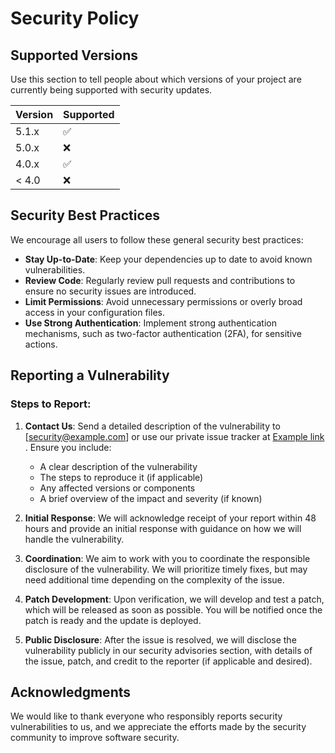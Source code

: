 # Security Policy

## Supported Versions

Use this section to tell people about which versions of your project are
currently being supported with security updates.

| Version | Supported          |
| ------- | ------------------ |
| 5.1.x   | :white_check_mark: |
| 5.0.x   | :x:                |
| 4.0.x   | :white_check_mark: |
| < 4.0   | :x:                |

## Security Best Practices

We encourage all users to follow these general security best practices:
- **Stay Up-to-Date**: Keep your dependencies up to date to avoid known vulnerabilities.
- **Review Code**: Regularly review pull requests and contributions to ensure no security issues are introduced.
- **Limit Permissions**: Avoid unnecessary permissions or overly broad access in your configuration files.
- **Use Strong Authentication**: Implement strong authentication mechanisms, such as two-factor authentication (2FA), for sensitive actions.

## Reporting a Vulnerability
### Steps to Report:
1. **Contact Us**: Send a detailed description of the vulnerability to [security@example.com] or use our private issue tracker at [Example link ](https://example.com). Ensure you include:
   - A clear description of the vulnerability
   - The steps to reproduce it (if applicable)
   - Any affected versions or components
   - A brief overview of the impact and severity (if known)

2. **Initial Response**: We will acknowledge receipt of your report within 48 hours and provide an initial response with guidance on how we will handle the vulnerability.

3. **Coordination**: We aim to work with you to coordinate the responsible disclosure of the vulnerability. We will prioritize timely fixes, but may need additional time depending on the complexity of the issue.

4. **Patch Development**: Upon verification, we will develop and test a patch, which will be released as soon as possible. You will be notified once the patch is ready and the update is deployed.

5. **Public Disclosure**: After the issue is resolved, we will disclose the vulnerability publicly in our security advisories section, with details of the issue, patch, and credit to the reporter (if applicable and desired).

## Acknowledgments

We would like to thank everyone who responsibly reports security vulnerabilities to us, and we appreciate the efforts made by the security community to improve software security.
